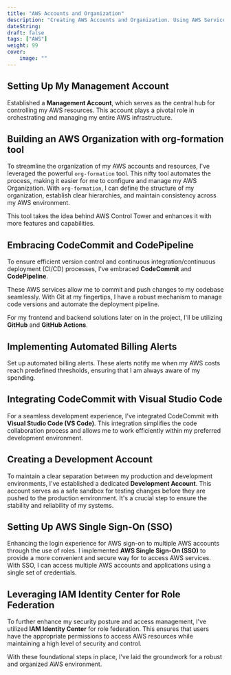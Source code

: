 ```yaml
---
title: "AWS Accounts and Organization"
description: "Creating AWS Accounts and Organization. Using AWS Services such as CodeCommit, CodePipeline and tools such as ORG-FORMATIONS"
dateString: 
draft: false
tags: ["AWS"]
weight: 99
cover:
    image: ""
---
```


## Setting Up My Management Account

Established a **Management Account**, which serves as the central hub for controlling my AWS resources. This account plays a pivotal role in orchestrating and managing my entire AWS infrastructure.

## Building an AWS Organization with org-formation tool

To streamline the organization of my AWS accounts and resources, I've leveraged the powerful `org-formation` tool. This nifty tool automates the process, making it easier for me to configure and manage my AWS Organization. With `org-formation`, I can define the structure of my organization, establish clear hierarchies, and maintain consistency across my AWS environment.

This tool takes the idea behind AWS Control Tower and enhances it with more features and capabilities.

## Embracing CodeCommit and CodePipeline

To ensure efficient version control and continuous integration/continuous deployment (CI/CD) processes, I've embraced **CodeCommit** and **CodePipeline**. 

These AWS services allow me to commit and push changes to my codebase seamlessly. With Git at my fingertips, I have a robust mechanism to manage code versions and automate the deployment pipeline.

For my frontend and backend solutions later on in the project, I'll be utilizing **GitHub** and **GitHub Actions**.

## Implementing Automated Billing Alerts

Set up automated billing alerts. These alerts notify me when my AWS costs reach predefined thresholds, ensuring that I am always aware of my spending.

## Integrating CodeCommit with Visual Studio Code

For a seamless development experience, I've integrated CodeCommit with **Visual Studio Code (VS Code)**. This integration simplifies the code collaboration process and allows me to work efficiently within my preferred development environment.

## Creating a Development Account

To maintain a clear separation between my production and development environments, I've established a dedicated **Development Account**. This account serves as a safe sandbox for testing changes before they are pushed to the production environment. It's a crucial step to ensure the stability and reliability of my systems.

## Setting Up AWS Single Sign-On (SSO)

Enhancing the login experience for AWS sign-on to multiple AWS accounts through the use of roles. I implemented **AWS Single Sign-On (SSO)** to provide a more convenient and secure way for to access AWS services. With SSO, I can access multiple AWS accounts and applications using a single set of credentials.

## Leveraging IAM Identity Center for Role Federation

To further enhance my security posture and access management, I've utilized **IAM Identity Center** for role federation. This ensures that users have the appropriate permissions to access AWS resources while maintaining a high level of security and control.

With these foundational steps in place, I've laid the groundwork for a robust and organized AWS environment.
